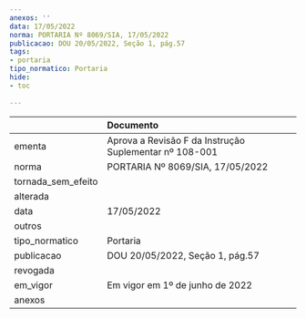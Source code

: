 ```yaml
---
anexos: ''
data: 17/05/2022
norma: PORTARIA Nº 8069/SIA, 17/05/2022
publicacao: DOU 20/05/2022, Seção 1, pág.57
tags:
- portaria
tipo_normatico: Portaria
hide: 
- toc 
 
---
```


|                    | Documento                                              |
|:-------------------|:-------------------------------------------------------|
| ementa             | Aprova a Revisão F da Instrução Suplementar nº 108-001 |
| norma              | PORTARIA Nº 8069/SIA, 17/05/2022                       |
| tornada_sem_efeito |                                                        |
| alterada           |                                                        |
| data               | 17/05/2022                                             |
| outros             |                                                        |
| tipo_normatico     | Portaria                                               |
| publicacao         | DOU 20/05/2022, Seção 1, pág.57                        |
| revogada           |                                                        |
| em_vigor           | Em vigor em 1º de junho de 2022                        |
| anexos             |                                                        |